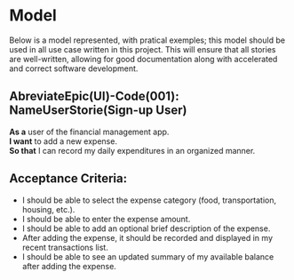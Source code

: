 # Model
 Below is a model represented, with pratical exemples; this model should be used in all use case written in this project. This will ensure that all stories are well-written, 
 allowing for good documentation along with accelerated and correct software development.

## AbreviateEpic(UI)-Code(001): NameUserStorie(Sign-up User)
**As a** user of the financial management app.  
**I want** to add a new expense.  
**So that** I can record my daily expenditures in an organized manner.  

## Acceptance Criteria:

- I should be able to select the expense category (food, transportation, housing, etc.).
- I should be able to enter the expense amount.
- I should be able to add an optional brief description of the expense.
- After adding the expense, it should be recorded and displayed in my recent transactions list.
- I should be able to see an updated summary of my available balance after adding the expense.


